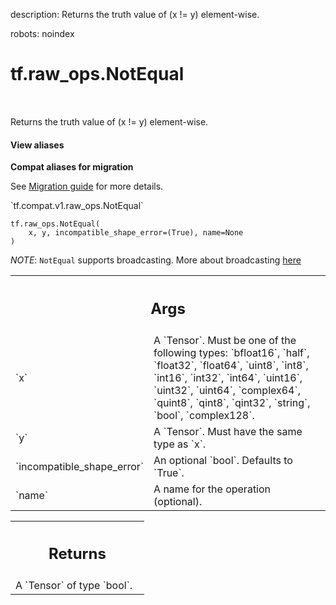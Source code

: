 description: Returns the truth value of (x != y) element-wise.

robots: noindex

# tf.raw_ops.NotEqual

<!-- Insert buttons and diff -->

<table class="tfo-notebook-buttons tfo-api nocontent" align="left">

</table>



Returns the truth value of (x != y) element-wise.

<section class="expandable">
  <h4 class="showalways">View aliases</h4>
  <p>
<b>Compat aliases for migration</b>
<p>See
<a href="https://www.tensorflow.org/guide/migrate">Migration guide</a> for
more details.</p>
<p>`tf.compat.v1.raw_ops.NotEqual`</p>
</p>
</section>

<pre class="devsite-click-to-copy prettyprint lang-py tfo-signature-link">
<code>tf.raw_ops.NotEqual(
    x, y, incompatible_shape_error=(True), name=None
)
</code></pre>



<!-- Placeholder for "Used in" -->

*NOTE*: `NotEqual` supports broadcasting. More about broadcasting
[here](http://docs.scipy.org/doc/numpy/user/basics.broadcasting.html)

<!-- Tabular view -->
 <table class="responsive fixed orange">
<colgroup><col width="214px"><col></colgroup>
<tr><th colspan="2"><h2 class="add-link">Args</h2></th></tr>

<tr>
<td>
`x`
</td>
<td>
A `Tensor`. Must be one of the following types: `bfloat16`, `half`, `float32`, `float64`, `uint8`, `int8`, `int16`, `int32`, `int64`, `uint16`, `uint32`, `uint64`, `complex64`, `quint8`, `qint8`, `qint32`, `string`, `bool`, `complex128`.
</td>
</tr><tr>
<td>
`y`
</td>
<td>
A `Tensor`. Must have the same type as `x`.
</td>
</tr><tr>
<td>
`incompatible_shape_error`
</td>
<td>
An optional `bool`. Defaults to `True`.
</td>
</tr><tr>
<td>
`name`
</td>
<td>
A name for the operation (optional).
</td>
</tr>
</table>



<!-- Tabular view -->
 <table class="responsive fixed orange">
<colgroup><col width="214px"><col></colgroup>
<tr><th colspan="2"><h2 class="add-link">Returns</h2></th></tr>
<tr class="alt">
<td colspan="2">
A `Tensor` of type `bool`.
</td>
</tr>

</table>

